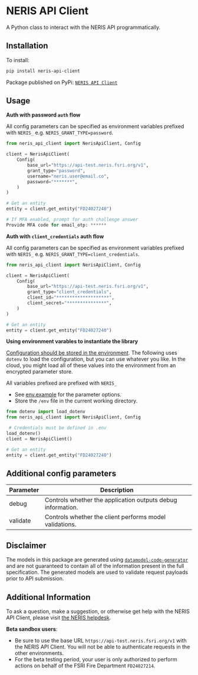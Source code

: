 # NERIS API Client

A Python class to interact with the NERIS API programmatically.

## Installation

To install:
```bash
pip install neris-api-client
```
Package published on PyPi: [`NERIS API Client`](https://pypi.org/project/neris-api-client/)

## Usage

**Auth with password `auth` flow**

All config parameters can be specified as environment variables prefixed with `NERIS_` e.g. `NERIS_GRANT_TYPE=password`.
```python
from neris_api_client import NerisApiClient, Config

client = NerisApiClient(
    Config(
        base_url="https://api-test.neris.fsri.org/v1",
        grant_type="password",
        username="neris.user@email.co",
        password="*******",
    )
)

# Get an entity
entity = client.get_entity("FD24027240")

# If MFA enabled, prompt for auth challenge answer
Provide MFA code for email_otp: ******
```

**Auth with `client_credentials` auth flow**

All config parameters can be specified as environment variables prefixed with `NERIS_` e.g. `NERIS_GRANT_TYPE=client_credentials`.
```python
from neris_api_client import NerisApiClient, Config

client = NerisApiClient(
    Config(
        base_url="https://api-test.neris.fsri.org/v1",
        grant_type="client_credentials",
        client_id="********************",
        client_secret="***************",
    )
)

# Get an entity
entity = client.get_entity("FD24027240")
```

**Using environment varables to instantiate the library**

[Configuration should be stored in the environment](https://12factor.net/config). The following uses `dotenv` to load the configuration, but you can use whatever you like. In the cloud, you might load all of these values into the environment from an encrypted parameter store. 

All variables prefixed are prefixed with `NERIS_`

* See [env.example](./examples/.env.example) for the parameter options. 
* Store the `/env` file in the current working directory. 

```python
from dotenv import load_dotenv
from neris_api_client import NerisApiClient, Config

 # Credentials must be defined in .env
load_dotenv()
client = NerisApiClient()

# Get an entity
entity = client.get_entity("FD24027240")
```

## Additional config parameters

| Parameter | Description                                                 |
| --------- | ----------------------------------------------------------- |
| debug     | Controls whether the application outputs debug information. |
| validate  | Controls whether the client performs model validations.     |


## Disclaimer
The models in this package are generated using [`datamodel-code-generator`](https://github.com/koxudaxi/datamodel-code-generator) and are not guaranteed
to contain all of the information present in the full specification. The generated models are used to validate request payloads prior to
API submission.

## Additional Information
To ask a question, make a suggestion, or otherwise get help with the NERIS API Client, please visit [the NERIS helpdesk](https://neris.atlassian.net/servicedesk/customer/portals).

**Beta sandbox users**:
- Be sure to use the base URL `https://api-test.neris.fsri.org/v1` with the NERIS API Client. You will not be able to authenticate requests in the other environments.
- For the beta testing period, your user is only authorized to perform actions on behalf of the FSRI Fire Department `FD24027214`.
